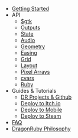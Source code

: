 * [Getting Started](/docs/guides/getting-started.md)
* API
  * [$gtk](/docs/API/runtime.md)
  * [Outputs](/docs/API/outputs.md)
  * [State](/docs/API/state.md)
  * [Audio](/docs/API/audio.md)
  * [Geometry](/docs/API/geometry.md)
  * [Easing](/docs/API/easing.md)
  * [Grid](/docs/API/grid.md)
  * [Layout](/docs/API/layout.md)
  * [Pixel Arrays](/docs/API/pixel_arrays.md)
  * [cvars](/docs/API/cvars.md)
  * [Ruby](/docs/API/ruby.md)
* Guides & Tutorials
  * [DR Projects & Github](/docs/guides/new_project.md)
  * [Deploy to Itch.io](/docs/guides/deploy_itch.md)
  * [Deploy to Mobile](/docs/guides/deploy_mobile.md)
  * [Deploy to Steam](/docs/guides/deploy_steam.md)
* [FAQ](/docs/faq/faq_dr.md)
* [DragonRuby Philosophy](/docs/faq/dragonruby_philo.md)
